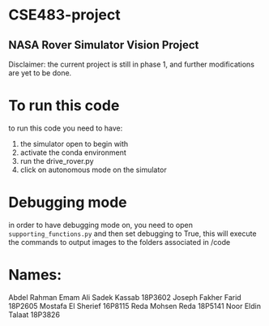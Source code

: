 # CSE483-project
## NASA Rover Simulator Vision Project
Disclaimer: the current project is still in phase 1, and further modifications are yet to be done.

# To run this code
to run this code you need to have:
1. the simulator open to begin with
2. activate the conda environment
3. run the drive_rover.py
4. click on autonomous mode on the simulator


# Debugging mode
in order to have debugging mode on, you need to open ```supporting_functions.py``` and then set debugging to True, this will execute the commands to output images to the folders associated in /code


# Names:
Abdel Rahman Emam Ali Sadek Kassab 18P3602
Joseph Fakher Farid 18P2605
Mostafa El Sherief 16P8115
Reda Mohsen Reda 18P5141
Noor Eldin Talaat 18P3826
